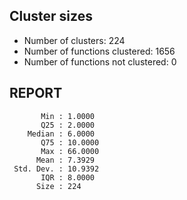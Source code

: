 ## Cluster sizes
* Number of clusters: 224
* Number of functions clustered: 1656
* Number of functions not clustered: 0

## REPORT
```
       Min : 1.0000
       Q25 : 2.0000
    Median : 6.0000
       Q75 : 10.0000
       Max : 66.0000
      Mean : 7.3929
 Std. Dev. : 10.9392
       IQR : 8.0000
      Size : 224
```